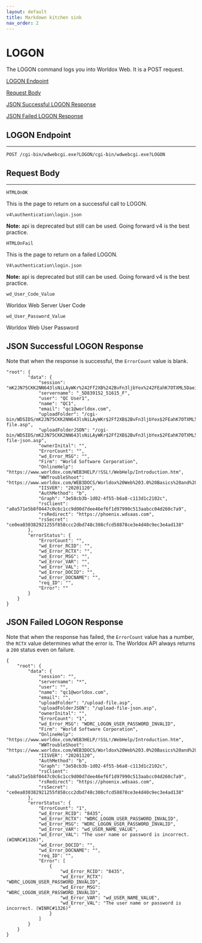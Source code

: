 ```yaml
---
layout: default
title: Markdown kitchen sink
nav_order: 2
---
```


# LOGON

The LOGON command logs you into Worldox Web. It is a POST request.

[LOGON Endpoint](#logon-endpoint)

[Request Body](#request-body)

[JSON Successful LOGON Response](#json-successful-logon-response)

[JSON Failed LOGON Response](#json-failed-logon-response)

## LOGON Endpoint
---------------

```
POST /cgi-bin/wdwebcgi.exe?LOGON/cgi-bin/wdwebcgi.exe?LOGON
```


## Request Body
------------

`HTMLOnOK`

This is the page to return on a successful call to LOGON.

```
v4\authentication\login.json
```

**Note:** api is deprecated but still can be used. Going forward v4 is the best practice.

`HTMLOnFail`

This is the page to return on a failed LOGON.

`V4\authentication\login.json`

**Note:** api is deprecated but still can be used. Going forward v4 is the best practice.

`wd_User_Code_Value`

Worldox Web Server User Code

`wd_User_Password_Value`

Worldox Web User Password



## JSON Successful LOGON Response

Note that when the response is successful, the `ErrorCount` value is blank.

```
"root": {
        "data": {
            "session": "mK2JN75CKK2NN643lsNiLAyWKr%242Ff2XB%242BvFn3ljbYex%242FEahK7OTXML5Daei0%243D",
            "servername": "_5D839152_51615_F",
            "user": "QC User1",
            "name": "QC1",
            "email": "qc1@worldox.com",
            "uploadFolder": "/cgi-bin/WDSIDS/mK2JN75CKK2NN643lsNiLAyWKr$2Ff2XB$2BvFn3ljbYex$2FEahK7OTXML5Daei0$3D/SAVE/upload-file.asp",
            "uploadFolderJSON": "/cgi-bin/WDSIDS/mK2JN75CKK2NN643lsNiLAyWKr$2Ff2XB$2BvFn3ljbYex$2FEahK7OTXML5Daei0$3D/SAVE/upload-file-json.asp",
            "ownerInital": "",
            "ErrorCount": "",
            "wd_Error_MSG": "",
            "Firm": "World Software Corporation",
            "OnlineHelp": "https://www.worldox.com/WEB3HELP/!SSL!/WebHelp/Introduction.htm",
            "WWTroubleShoot": "https://www.worldox.com/WEB3DOCS/Worldox%20Web%203.0%20Basics%20and%20Troubleshooting.pdf",
            "IISVER": "20201120",
            "AuthMethod": "b",
            "Graph": "3e58cb3b-1d02-4f55-b6a8-c113d1c2102c",
            "rsClient": "a0a571e5b8f0447c0c6c1cc9d00d7dee46ef6f1d97990c513aabcc04d260c7a9",
            "rsRedirect": "https://phoenix.wdsaas.com",
            "rsSecret": "ce0ea030382921255f858ccc2dbd748c308cfcd58878ce3e4d40c9ec3e4ad138"
        },
        "errorStatus": {
            "ErrorCount": "",
            "wd_Error_RCID": "",
            "wd_Error_RCTX": "",
            "wd_Error_MSG": "",
            "wd_Error_VAR": "",
            "wd_Error_VAL": "",
            "wd_Error_DOCID": "",
            "wd_Error_DOCNAME": "",
            "req_ID": "",
            "Error": ""
        }
    }
}

```

## JSON Failed LOGON Response

Note that when the response has failed, the `ErrorCount` value has a number, the `RCTX` value determines what the error is. The Worldox API always returns a `200` status even on failure.  
```
{
    "root": {
        "data": {
            "session": "",
            "servername": "*",
            "user": "",
            "name": "qc1@worldox.com",
            "email": "",
            "uploadFolder": "/upload-file.asp",
            "uploadFolderJSON": "/upload-file-json.asp",
            "ownerInital": "",
            "ErrorCount": "1",
            "wd_Error_MSG": "WDRC_LOGON_USER_PASSWORD_INVALID",
            "Firm": "World Software Corporation",
            "OnlineHelp": "https://www.worldox.com/WEB3HELP/!SSL!/WebHelp/Introduction.htm",
            "WWTroubleShoot": "https://www.worldox.com/WEB3DOCS/Worldox%20Web%203.0%20Basics%20and%20Troubleshooting.pdf",
            "IISVER": "20201120",
            "AuthMethod": "b",
            "Graph": "3e58cb3b-1d02-4f55-b6a8-c113d1c2102c",
            "rsClient": "a0a571e5b8f0447c0c6c1cc9d00d7dee46ef6f1d97990c513aabcc04d260c7a9",
            "rsRedirect": "https://phoenix.wdsaas.com",
            "rsSecret": "ce0ea030382921255f858ccc2dbd748c308cfcd58878ce3e4d40c9ec3e4ad138"
        },
        "errorStatus": {
            "ErrorCount": "1",
            "wd_Error_RCID": "8435",
            "wd_Error_RCTX": "WDRC_LOGON_USER_PASSWORD_INVALID",
            "wd_Error_MSG": "WDRC_LOGON_USER_PASSWORD_INVALID",
            "wd_Error_VAR": "wd_USER_NAME_VALUE",
            "wd_Error_VAL": "The user name or password is incorrect. (WINRC#1326)",
            "wd_Error_DOCID": "",
            "wd_Error_DOCNAME": "",
            "req_ID": "",
            "Error": [
                {
                    "wd_Error_RCID": "8435",
                    "wd_Error_RCTX": "WDRC_LOGON_USER_PASSWORD_INVALID",
                    "wd_Error_MSG": "WDRC_LOGON_USER_PASSWORD_INVALID",
                    "wd_Error_VAR": "wd_USER_NAME_VALUE",
                    "wd_Error_VAL": "The user name or password is incorrect. (WINRC#1326)"
                }
            ]
        }
    }
}
 
```
